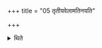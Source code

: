 +++
title = "05 तृतीयवेलामतिनयति"

+++

<details><summary>थिते</summary>

5. He leads the piece of bamboo (in order to prepare the cavity) upto the third (i.e. the lowermost) limit. 
</details>
